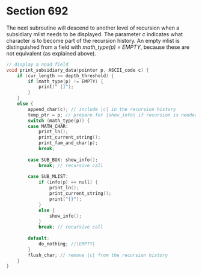 # Section 692

The next subroutine will descend to another level of recursion when a subsidiary mlist needs to be displayed.
The parameter *c* indicates what character is to become part of the recursion history.
An empty mlist is distinguished from a field with *math_type(p) = EMPTY*, because these are not equivalent (as explained above).

```c io/display_math.c
// display a noad field
void print_subsidiary_data(pointer p, ASCII_code c) {
    if (cur_length >= depth_threshold) {
        if (math_type(p) != EMPTY) {
            print(" []");
        }
    }
    else {
        append_char(c); // include |c| in the recursion history
        temp_ptr = p; // prepare for |show_info| if recursion is needed
        switch (math_type(p)) {
        case MATH_CHAR:
            print_ln();
            print_current_string();
            print_fam_and_char(p); 
            break;
        
        case SUB_BOX: show_info();
            break; // recursive call
        
        case SUB_MLIST:
            if (info(p) == null) {
                print_ln();
                print_current_string();
                print("{}");
            }
            else {
                show_info();
            }
            break; // recursive call
        
        default:
            do_nothing; //|EMPTY|
        }
        flush_char; // remove |c| from the recursion history
    }
}
```
